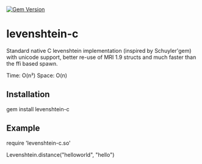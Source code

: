 [![Gem Version](https://badge.fury.io/rb/levenshtein-c.png)](http://badge.fury.io/rb/levenshtein-c)

# levenshtein-c

  Standard native C levenshtein implementation (inspired by Schuyler'gem) with unicode support, better re-use of MRI 1.9 structs and much faster than the ffi based spawn.

  Time:  O(n²)
  Space: O(n)

## Installation

  gem install levenshtein-c

## Example

  require 'levenshtein-c.so'

  Levenshtein.distance("helloworld", "hello")
